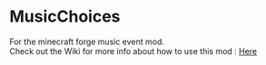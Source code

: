 # MusicChoices

For the minecraft forge music event mod. <br>
Check out the Wiki for more info about how to use this mod : [Here](https://github.com/Tmtravlr/MusicChoices/wiki)
